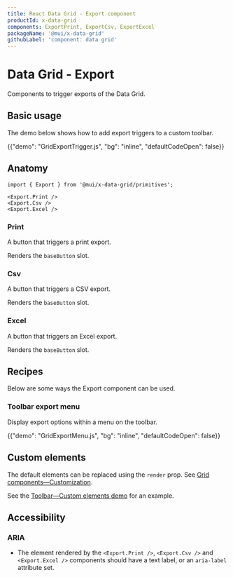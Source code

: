 ```yaml
---
title: React Data Grid - Export component
productId: x-data-grid
components: ExportPrint, ExportCsv, ExportExcel
packageName: '@mui/x-data-grid'
githubLabel: 'component: data grid'
---
```


# Data Grid - Export

<p class="description">Components to trigger exports of the Data Grid.</p>

## Basic usage

The demo below shows how to add export triggers to a custom toolbar.

{{"demo": "GridExportTrigger.js", "bg": "inline", "defaultCodeOpen": false}}

## Anatomy

```tsx
import { Export } from '@mui/x-data-grid/primitives';

<Export.Print />
<Export.Csv />
<Export.Excel />
```

### Print

A button that triggers a print export.

Renders the `baseButton` slot.

### Csv

A button that triggers a CSV export.

Renders the `baseButton` slot.

### Excel [<span class="plan-premium"></span>](/x/introduction/licensing/#premium-plan 'Premium plan')

A button that triggers an Excel export.

Renders the `baseButton` slot.

## Recipes

Below are some ways the Export component can be used.

### Toolbar export menu

Display export options within a menu on the toolbar.

{{"demo": "GridExportMenu.js", "bg": "inline", "defaultCodeOpen": false}}

## Custom elements

The default elements can be replaced using the `render` prop. See [Grid components—Customization](/x/react-data-grid/components/overview/#customization).

See the [Toolbar—Custom elements demo](/x/react-data-grid/primitives/toolbar/#custom-elements) for an example.

## Accessibility

### ARIA

- The element rendered by the `<Export.Print />`, `<Export.Csv />` and `<Export.Excel />` components should have a text label, or an `aria-label` attribute set.
